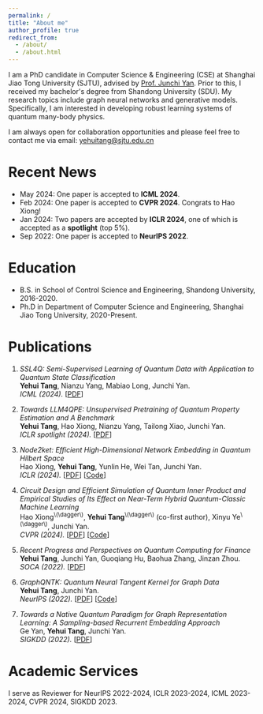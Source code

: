 ```yaml
---
permalink: /
title: "About me"
author_profile: true
redirect_from: 
  - /about/
  - /about.html
---
```


I am a PhD candidate in Computer Science & Engineering (CSE) at Shanghai Jiao Tong University (SJTU), advised by [Prof. Junchi Yan](https://thinklab.sjtu.edu.cn/). Prior to this, I received my bachelor's degree from Shandong University (SDU). My research topics include graph neural networks and generative models. Specifically, I am interested in developing robust learning systems of quantum many-body physics.

I am always open for collaboration opportunities and please feel free to contact me via email: yehuitang@sjtu.edu.cn


Recent News
======
- May 2024: One paper is accepted to **ICML 2024**.
- Feb 2024: One paper is accepted to **CVPR 2024**. Congrats to Hao Xiong!
- Jan 2024: Two papers are accepted by **ICLR 2024**, one of which is accepted as a **spotlight** (top 5%).
- Sep 2022: One paper is accepted to **NeurIPS 2022**.


Education
======
- B.S. in School of Control Science and Engineering, Shandong University, 2016-2020.
- Ph.D in Department of Computer Science and Engineering, Shanghai Jiao Tong University, 2020-Present.


Publications
======
1. *SSL4Q: Semi-Supervised Learning of Quantum Data with Application to Quantum State Classification* <br>
**Yehui Tang**, Nianzu Yang, Mabiao Long, Junchi Yan.<br>
*ICML (2024).* [<a href="https://openreview.net/forum?id=04Fx1u2BUD" target="_blank">PDF</a>]

1. *Towards LLM4QPE: Unsupervised Pretraining of Quantum Property Estimation and A Benchmark* <br>
**Yehui Tang**, Hao Xiong, Nianzu Yang, Tailong Xiao, Junchi Yan.<br>
*ICLR spotlight (2024).* [<a href="https://openreview.net/forum?id=vrBVFXwAmi" target="_blank">PDF</a>]

1. *Node2ket: Efficient High-Dimensional Network Embedding in Quantum Hilbert Space* <br>
Hao Xiong, **Yehui Tang**, Yunlin He, Wei Tan, Junchi Yan.<br>
*ICLR (2024).* [<a href="https://openreview.net/forum?id=lROh08eK6n" target="_blank">PDF</a>] [<a href="https://github.com/ShawXh/node2ket" target="_blank">Code</a>]

1. *Circuit Design and Efficient Simulation of Quantum Inner Product and Empirical Studies of Its Effect on Near-Term Hybrid Quantum-Classic Machine Learning* <br>
Hao Xiong<sup>\\(\dagger\\)</sup>, **Yehui Tang**<sup>\\(\dagger\\)</sup> (co-first author), Xinyu Ye<sup>\\(\dagger\\)</sup>, Junchi Yan.<br>
*CVPR (2024).* [<a href="https://openaccess.thecvf.com/content/CVPR2024/html/Xiong_Circuit_Design_and_Efficient_Simulation_of_Quantum_Inner_Product_and_CVPR_2024_paper.html" target="_blank">PDF</a>] [<a href="https://github.com/ShawXh/qip_cvpr24" target="_blank">Code</a>]

1. *Recent Progress and Perspectives on Quantum Computing for Finance* <br>
**Yehui Tang**, Junchi Yan, Guoqiang Hu, Baohua Zhang, Jinzan Zhou.<br>
*SOCA (2022).* [<a href="https://link.springer.com/article/10.1007/s11761-022-00351-7" target="_blank">PDF</a>]

1. *GraphQNTK: Quantum Neural Tangent Kernel for Graph Data* <br>
**Yehui Tang**, Junchi Yan.<br>
*NeurIPS (2022).* [<a href="https://proceedings.neurips.cc/paper_files/paper/2022/hash/285b06e0dd856f20591b0a5beb954151-Abstract-Conference.html" target="_blank">PDF</a>] [<a href="https://github.com/abel1231/graphQNTK" target="_blank">Code</a>]

1. *Towards a Native Quantum Paradigm for Graph Representation Learning: A Sampling-based Recurrent Embedding Approach* <br>
Ge Yan, **Yehui Tang**, Junchi Yan.<br>
*SIGKDD (2022).* [<a href="https://dl.acm.org/doi/abs/10.1145/3534678.3539327" target="_blank">PDF</a>]


Academic Services
======
I serve as Reviewer for NeurIPS 2022-2024, ICLR 2023-2024, ICML 2023-2024, CVPR 2024, SIGKDD 2023.